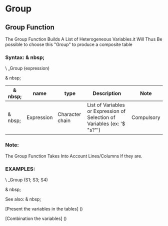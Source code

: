 # Group

## Group Function

The Group Function Builds A List of Heterogeneous Variables.it Will Thus Be possible to choose this "Group" to produce a composite table

### Syntax: & nbsp;

\ _Group (expression)

& nbsp;

| & nbsp; | **name** | **type** | **Description** | **Note** |
| --- | --- | --- | --- | --- |
| & nbsp; | Expression | Character chain | List of Variables or Expression of Selection of Variables (ex: '$ "s?"') | Compulsory |

### Note:

The Group Function Takes Into Account Lines/Columns If they are.

### EXAMPLES:

\ _Group (S1; S3; S4)

& nbsp;

See also: & nbsp;

[Present the variables in the tables] (<PertERDERLESVARIABLE WHILESTAB1.MD>)

[Combination the variables] (<combination thevariables1.md>)